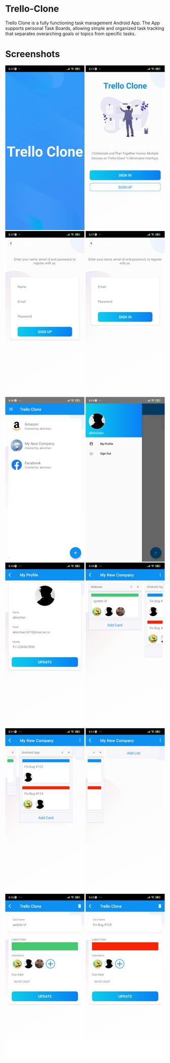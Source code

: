 # Trello-Clone
Trello Clone is a fully functioning task management Android App. The App supports personal Task Boards, allowing simple and organized task tracking that separates overarching goals or topics from specific tasks.

# Screenshots
<p float="center">
  <img src="/screenshots/s1.jpg" width="250" />
  <img src="/screenshots/s2.jpg" width="250" />
  <img src="/screenshots/s3.jpg" width="250" />
  <img src="/screenshots/s4.jpg" width="250" />
  <img src="/screenshots/s5.jpg" width="250" />
  <img src="/screenshots/s6.jpg" width="250" />
  <img src="/screenshots/s7.jpg" width="250" />
  <img src="/screenshots/s8.jpg" width="250" />
  <img src="/screenshots/s9.jpg" width="250" />
  <img src="/screenshots/s10.jpg" width="250" />
  <img src="/screenshots/s11.jpg" width="250" />
  <img src="/screenshots/s12.jpg" width="250" />
</p>



